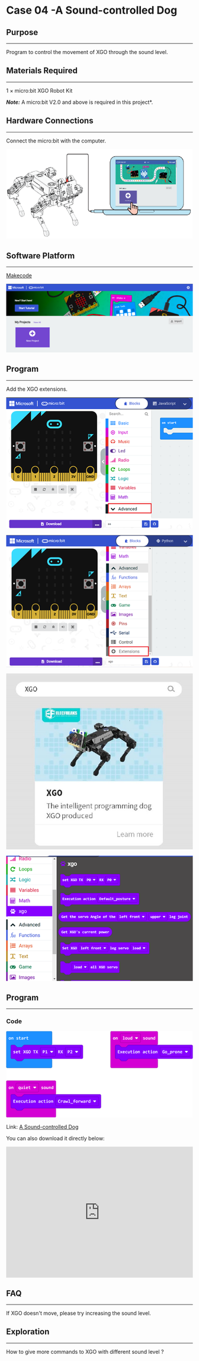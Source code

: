 # Case 04 -A Sound-controlled Dog 



## Purpose
---
Program to control the movement of XGO through the sound level. 



## Materials Required
---
1 × micro:bit XGO Robot Kit 

***Note:*** A micro:bit V2.0 and above is required in this project*.



## Hardware Connections
---
Connect the micro:bit with the computer. 

![](./images/microbit-xgo-robot-kit-22.png)



## Software Platform
---
[Makecode](https://makecode.microbit.org/#)

![](./images/microbit-xgo-robot-kit-10.png)



## Program
---


Add the XGO extensions. 

![](./images/microbit-xgo-robot-kit-11.png)

![](./images/microbit-xgo-robot-kit-12.png)

![](./images/microbit-xgo-robot-kit-13.png)

![](./images/microbit-xgo-robot-kit-14.png)



## Program
---
### Code



![](./images/microbit-xgot-robot-kit-case01-out-of-the-square-04.png)



Link: [A Sound-controlled Dog](https://makecode.microbit.org/_PcC4u1gsh7kg)

You can also download it directly below:

<div style="position:relative;height:0;padding-bottom:70%;overflow:hidden;"><iframe style="position:absolute;top:0;left:0;width:100%;height:100%;" src="https://makecode.microbit.org/#pub:_PcC4u1gsh7kg" frameborder="0" sandbox="allow-popups allow-forms allow-scripts allow-same-origin"></iframe></div> 



## FAQ
---
If XGO doesn't move, please try increasing the sound level. 



## Exploration
---
How to give more commands to XGO with different sound level ? 
